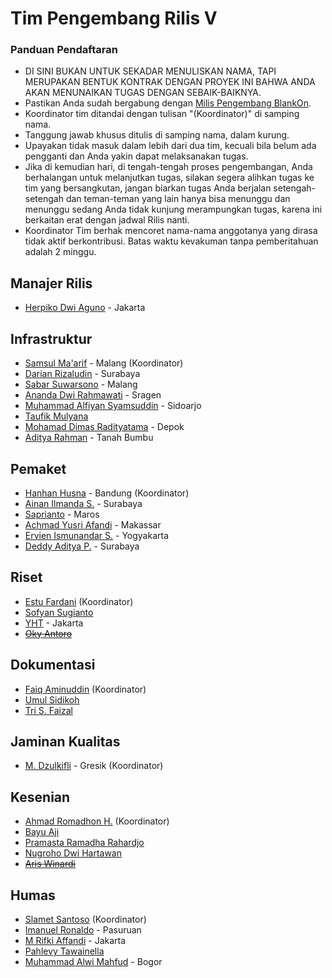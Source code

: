 # Tim Pengembang Rilis V

### Panduan Pendaftaran

- DI SINI BUKAN UNTUK SEKADAR MENULISKAN NAMA, TAPI MERUPAKAN BENTUK KONTRAK DENGAN PROYEK INI BAHWA ANDA AKAN MENUNAIKAN TUGAS DENGAN SEBAIK-BAIKNYA.
- Pastikan Anda sudah bergabung dengan [Milis Pengembang BlankOn](https://groups.google.com/group/BlankOn-dev).
- Koordinator tim ditandai dengan tulisan "(Koordinator)" di samping nama.
- Tanggung jawab khusus ditulis di samping nama, dalam kurung.
- Upayakan tidak masuk dalam lebih dari dua tim, kecuali bila belum ada pengganti dan Anda yakin dapat melaksanakan tugas.
- Jika di kemudian hari, di tengah-tengah proses pengembangan, Anda berhalangan untuk melanjutkan tugas, silakan segera alihkan tugas ke tim yang bersangkutan, jangan biarkan tugas Anda berjalan setengah-setengah dan teman-teman yang lain hanya bisa menunggu dan menunggu sedang Anda tidak kunjung merampungkan tugas, karena ini berkaitan erat dengan jadwal Rilis nanti.
- Koordinator Tim berhak mencoret nama-nama anggotanya yang dirasa tidak aktif berkontribusi. Batas waktu kevakuman tanpa pemberitahuan adalah 2 minggu.

## Manajer Rilis

- [Herpiko Dwi Aguno](https://github.com/herpiko) - Jakarta

## Infrastruktur

- [Samsul Ma'arif](https://github.com/samsulmaarif) - Malang (Koordinator)
- [Darian Rizaludin](https://github.com/darianrizaludin) - Surabaya
- [Sabar Suwarsono](https://github.com/soewarsono) - Malang
- [Ananda Dwi Rahmawati](https://github.com/misskecupbung) - Sragen
- [Muhammad Alfiyan Syamsuddin](https://github.com/alfiyansys) - Sidoarjo
- [Taufik Mulyana](https://github.com/nothinux)
- [Mohamad Dimas Radityatama](https://github.com/mdradityatama) - Depok
- [Aditya Rahman](https://github.com/kudaliar032) - Tanah Bumbu

## Pemaket

- [Hanhan Husna](https://github.com/hahn) - Bandung (Koordinator)
- [Ainan Ilmanda S.](https://github.com/ainandoo) - Surabaya
- [Saprianto](https://github.com/antosamalona) - Maros
- [Achmad Yusri Afandi](https://github.com/yusrideb) - Makassar
- [Ervien Ismunandar S.](https://github.com/ervinismu) - Yogyakarta
- [Deddy Aditya P.](https://github.com/ojoakua-10bit) - Surabaya

## Riset

- [Estu Fardani](https://github.com/tuanpembual) (Koordinator)
- [Sofyan Sugianto](https://github.com/artemtech)
- [YHT](https://github.com/yht) - Jakarta
- [~~Oky Antoro~~](https://github.com/okyantoro)

## Dokumentasi

- [Faiq Aminuddin](https://github.com/FaiqAminuddin) (Koordinator)
- [Umul Sidikoh](https://github.com/umulsidikoh)
- [Tri S. Faizal](https://github.com/trisfaizal)

## Jaminan Kualitas

- [M. Dzulkifli](https://github.com/mdzulkifli) - Gresik (Koordinator)

## Kesenian

- [Ahmad Romadhon H.](https://github.com/raniaamina) (Koordinator)
- [Bayu Aji](http://github.com/bajinra/)
- [Pramasta Ramadha Rahardjo](http://github.com/pramastarr)
- [Nugroho Dwi Hartawan](http://github.com/ikinugrihi)
- [~~Aris Winardi~~](http://github.com/winardiaris/)

## Humas

- [Slamet Santoso](http://github.com/slamets75/) (Koordinator)
- [Imanuel Ronaldo](http://github.com/nathanael79) - Pasuruan
- [M Rifki Affandi](http://github.com/rifkiaz) - Jakarta
- [Pahlevy Tawainella](http://github.com/levay08)
- [Muhammad Alwi Mahfud](https://github.com/mAlwiMhfd) - Bogor
